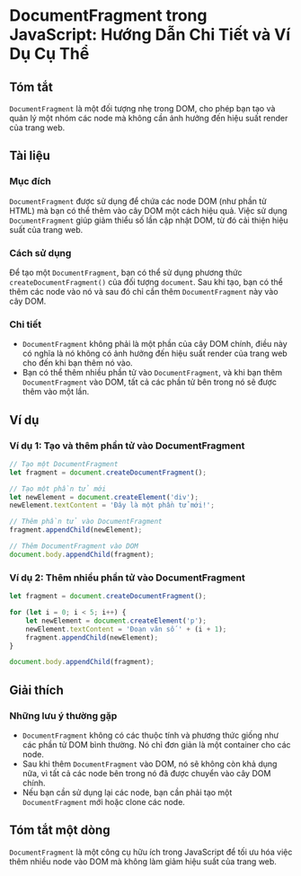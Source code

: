 <!--
Meta Description: # DocumentFragment trong JavaScript: Hướng Dẫn Chi Tiết và Ví Dụ Cụ Thể ## Tóm tắt `DocumentFragment` là một đối tượng nhẹ trong DOM, cho phép bạn tạo...
Meta Keywords: documentfragment, vào, một, thêm, dom
-->

# DocumentFragment trong JavaScript: Hướng Dẫn Chi Tiết và Ví Dụ Cụ Thể

## Tóm tắt
`DocumentFragment` là một đối tượng nhẹ trong DOM, cho phép bạn tạo và quản lý một nhóm các node mà không cần ảnh hưởng đến hiệu suất render của trang web.

## Tài liệu
### Mục đích
`DocumentFragment` được sử dụng để chứa các node DOM (như phần tử HTML) mà bạn có thể thêm vào cây DOM một cách hiệu quả. Việc sử dụng `DocumentFragment` giúp giảm thiểu số lần cập nhật DOM, từ đó cải thiện hiệu suất của trang web.

### Cách sử dụng
Để tạo một `DocumentFragment`, bạn có thể sử dụng phương thức `createDocumentFragment()` của đối tượng `document`. Sau khi tạo, bạn có thể thêm các node vào nó và sau đó chỉ cần thêm `DocumentFragment` này vào cây DOM.

### Chi tiết
- `DocumentFragment` không phải là một phần của cây DOM chính, điều này có nghĩa là nó không có ảnh hưởng đến hiệu suất render của trang web cho đến khi bạn thêm nó vào.
- Bạn có thể thêm nhiều phần tử vào `DocumentFragment`, và khi bạn thêm `DocumentFragment` vào DOM, tất cả các phần tử bên trong nó sẽ được thêm vào một lần.

## Ví dụ
### Ví dụ 1: Tạo và thêm phần tử vào DocumentFragment
```javascript
// Tạo một DocumentFragment
let fragment = document.createDocumentFragment();

// Tạo một phần tử mới
let newElement = document.createElement('div');
newElement.textContent = 'Đây là một phần tử mới!';

// Thêm phần tử vào DocumentFragment
fragment.appendChild(newElement);

// Thêm DocumentFragment vào DOM
document.body.appendChild(fragment);
```

### Ví dụ 2: Thêm nhiều phần tử vào DocumentFragment
```javascript
let fragment = document.createDocumentFragment();

for (let i = 0; i < 5; i++) {
    let newElement = document.createElement('p');
    newElement.textContent = 'Đoạn văn số ' + (i + 1);
    fragment.appendChild(newElement);
}

document.body.appendChild(fragment);
```

## Giải thích
### Những lưu ý thường gặp
- `DocumentFragment` không có các thuộc tính và phương thức giống như các phần tử DOM bình thường. Nó chỉ đơn giản là một container cho các node.
- Sau khi thêm `DocumentFragment` vào DOM, nó sẽ không còn khả dụng nữa, vì tất cả các node bên trong nó đã được chuyển vào cây DOM chính.
- Nếu bạn cần sử dụng lại các node, bạn cần phải tạo một `DocumentFragment` mới hoặc clone các node.

## Tóm tắt một dòng
`DocumentFragment` là một công cụ hữu ích trong JavaScript để tối ưu hóa việc thêm nhiều node vào DOM mà không làm giảm hiệu suất của trang web.